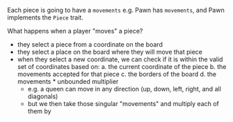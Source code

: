 Each piece is going to have a `movements` 
e.g. Pawn has `movements`, and Pawn implements the `Piece` trait.

What happens when a player "moves" a piece?
- they select a piece from a coordinate on the board 
- they select a place on the board where they will move that piece
- when they select a new coordinate, we can check if it is within the valid set of coordinates based on:
a. the current coordinate of the piece
b. the movements accepted for that piece
c. the borders of the board 
d. the movements * unbounded multiplier
    - e.g. a queen can move in any direction (up, down, left, right, and all diagonals)
    - but we then take those singular "movements" and multiply each of them by 
